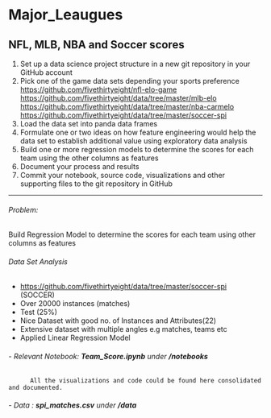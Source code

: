 # Major_Leaugues

##  NFL, MLB, NBA and Soccer scores

1. Set up a data science project structure in a new git repository in your GitHub account
2. Pick one of the game data sets depending your sports preference
https://github.com/fivethirtyeight/nfl-elo-game 
https://github.com/fivethirtyeight/data/tree/master/mlb-elo 
https://github.com/fivethirtyeight/data/tree/master/nba-carmelo 
https://github.com/fivethirtyeight/data/tree/master/soccer-spi 
3. Load the data set into panda data frames
4. Formulate one or two ideas on how feature engineering would help the data set to establish additional value using exploratory data analysis
5. Build one or more regression models to determine the scores for each team using the other columns as features
6. Document your process and results
7. Commit your notebook, source code, visualizations and other supporting files to the git repository in GitHub

--------------------------------------------------------------------------------------------------
###### Problem:
Build Regression Model to determine the scores for each team using other columns as features

###### Data Set Analysis
- https://github.com/fivethirtyeight/data/tree/master/soccer-spi (SOCCER)
- Over 20000 instances (matches)
- Test (25%)
- Nice Dataset with good no. of Instances and Attributes(22)
- Extensive dataset with multiple angles e.g matches, teams etc
- Applied Linear Regression Model

###### - Relevant Notebook: **Team_Score.ipynb** under **_/notebooks_**
          All the visualizations and code could be found here consolidated and documented.
          
###### - Data : **spi_matches.csv** under **_/data_**